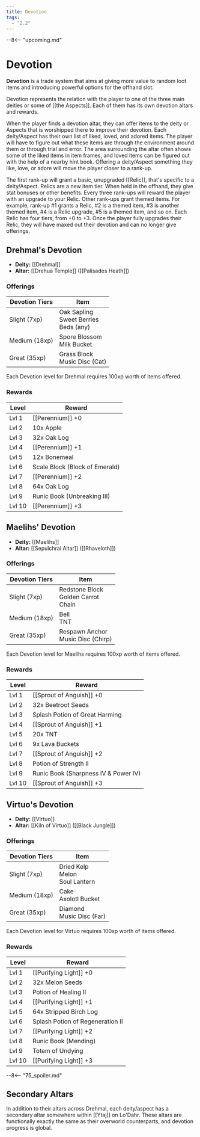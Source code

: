 ```yaml
---
title: Devotion
tags:
  - "2.2"
---
```


--8<-- "upcoming.md"

# Devotion

**Devotion** is a trade system that aims at giving more value to random loot items and introducing powerful options for the offhand slot.

Devotion represents the relation with the player to one of the three main deities or some of [[the Aspects]]. Each of them has its own devotion altars and rewards.

When the player finds a devotion altar, they can offer items to the deity or Aspects that is worshipped there to improve their devotion. Each deity/Aspect has their own list of liked, loved, and adored items. The player will have to figure out what these items are through the environment around them or through trial and error. The area surrounding the altar often shows some of the liked items in item frames, and loved items can be figured out with the help of a nearby hint book. Offering a deity/Aspect something they like, love, or adore will move the player closer to a rank-up.

The first rank-up will grant a basic, unupgraded [[Relic]], that's specific to a deity/Aspect. Relics are a new item tier. When held in the offhand, they give stat bonuses or other benefits. Every three rank-ups will reward the player with an upgrade to your Relic. Other rank-ups grant themed items. For example, rank-up #1 grants a Relic, #2 is a themed item, #3 is another themed item, #4 is a Relic upgrade, #5 is a themed item, and so on. Each Relic has four tiers, from +0 to +3. Once the player fully upgrades their Relic, they will have maxed out their devotion and can no longer give offerings.

## Drehmal's Devotion

- **Deity:** [[Drehmal]]
- **Altar:** [[Drehua Temple]] ([[Palisades Heath]])

### Offerings

| Devotion Tiers | Item                                         |
| -------------- | -------------------------------------------- |
| Slight (7xp)   | Oak Sapling <br>Sweet Berries <br>Beds (any) |
| Medium (18xp)  | Spore Blossom <br>Milk Bucket                |
| Great (35xp)   | Grass Block <br>Music Disc (Cat)             |

Each Devotion level for Drehmal requires 100xp worth of items offered.

### Rewards

| Level  | Reward                         |
| ------ | ------------------------------ |
| Lvl 1  | [[Perennium]] +0               |
| Lvl 2  | 10x Apple                      |
| Lvl 3  | 32x Oak Log                    |
| Lvl 4  | [[Perennium]] +1               |
| Lvl 5  | 12x Bonemeal                   |
| Lvl 6  | Scale Block (Block of Emerald) |
| Lvl 7  | [[Perennium]] +2               |
| Lvl 8  | 64x Oak Log                    |
| Lvl 9  | Runic Book (Unbreaking III)    |
| Lvl 10 | [[Perennium]] +3               |

## Maelihs' Devotion

- **Deity:** [[Maelihs]]
- **Altar:** [[Sepulchral Altar]] ([[Rhaveloth]])

### Offerings

| Devotion Tiers | Item                                             |
| -------------- | ------------------------------------------------ |
| Slight (7xp)   | Redstone Block <br>Golden Carrot <br>Chain       |
| Medium (18xp)  | Bell <br>TNT                                     |
| Great (35xp)   | Respawn Anchor <br>Music Disc (Chirp)            |

Each Devotion level for Maelihs requires 100xp worth of items offered.

### Rewards

| Level  | Reward                               |
| ------ | ------------------------------------ |
| Lvl 1  | [[Sprout of Anguish]] +0             |
| Lvl 2  | 32x Beetroot Seeds                   |
| Lvl 3  | Splash Potion of Great Harming       |
| Lvl 4  | [[Sprout of Anguish]] +1             |
| Lvl 5  | 20x TNT                              |
| Lvl 6  | 9x Lava Buckets                      |
| Lvl 7  | [[Sprout of Anguish]] +2             |
| Lvl 8  | Potion of Strength II                |
| Lvl 9  | Runic Book (Sharpness IV & Power IV) |
| Lvl 10 | [[Sprout of Anguish]] +3             |

## Virtuo's Devotion

- **Deity:** [[Virtuo]]
- **Altar:** [[Kiln of Virtuo]] ([[Black Jungle]])

### Offerings

| Devotion Tiers | Item                                  |
| -------------- | ------------------------------------- |
| Slight (7xp)   | Dried Kelp <br>Melon <br>Soul Lantern |
| Medium (18xp)  | Cake <br>Axolotl Bucket               |
| Great (35xp)   | Diamond <br>Music Disc (Far)          |

Each Devotion level for Virtuo requires 100xp worth of items offered.

### Rewards

| Level  | Reward                           |
| ------ | -------------------------------- |
| Lvl 1  | [[Purifying Light]] +0           |
| Lvl 2  | 32x Melon Seeds                  |
| Lvl 3  | Potion of Healing II             |
| Lvl 4  | [[Purifying Light]] +1           |
| Lvl 5  | 64x Stripped Birch Log           |
| Lvl 6  | Splash Potion of Regeneration II |
| Lvl 7  | [[Purifying Light]] +2           |
| Lvl 8  | Runic Book (Mending)             |
| Lvl 9  | Totem of Undying                 |
| Lvl 10 | [[Purifying Light]] +3           |

--8<-- "75_spoiler.md"

## Secondary Altars

In addition to their altars across Drehmal, each deity/aspect has a secondary altar somewhere within [[Ytaj]] on Lo'Dahr. These altars are functionally exactly the same as their overworld counterparts, and devotion progress is global.
